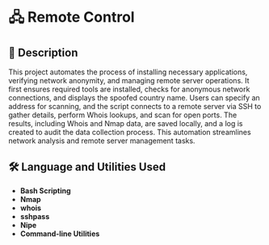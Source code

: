 <h1>🖧 Remote Control</h1>
<h2>📝 Description</h2>
This project automates the process of installing necessary applications, verifying network anonymity, and managing remote server operations. It first ensures required tools are installed, checks for anonymous network connections, and displays the spoofed country name. Users can specify an address for scanning, and the script connects to a remote server via SSH to gather details, perform Whois lookups, and scan for open ports. The results, including Whois and Nmap data, are saved locally, and a log is created to audit the data collection process. This automation streamlines network analysis and remote server management tasks.
<br />


<h2>🛠️ Language and Utilities Used</h2>

- <b>Bash Scripting</b> 
- <b>Nmap</b>
- <b>whois</b>
- <b>sshpass</b>
- <b>Nipe</b>
- <b>Command-line Utilities</b>
